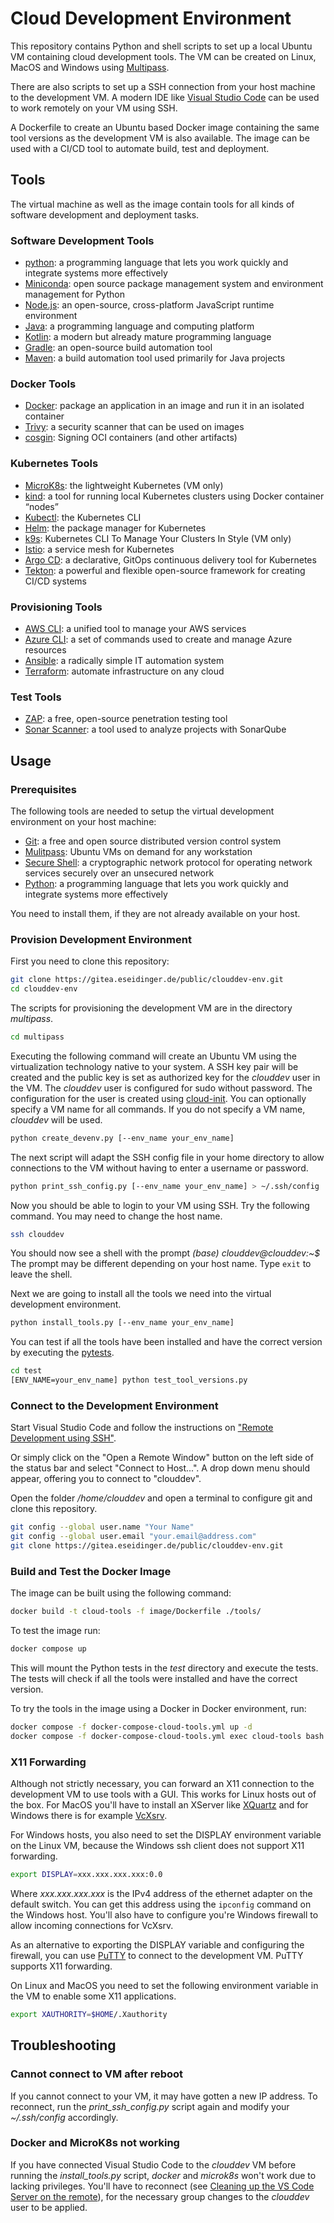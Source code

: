 # Cloud Development Environment

This repository contains Python and shell scripts to set up a local Ubuntu VM containing cloud development tools.
The VM can be created on Linux, MacOS and Windows using [Multipass](https://multipass.run/).

There are also scripts to set up a SSH connection from your host machine to the development VM.
A modern IDE like [Visual Studio Code](https://code.visualstudio.com/) can be used to work remotely on your VM using SSH.

A Dockerfile to create an Ubuntu based Docker image containing the same tool versions as the development VM is also available.
The image can be used with a CI/CD tool to automate build, test and deployment.

## Tools

The virtual machine as well as the image contain tools for all kinds of software development and deployment tasks.

### Software Development Tools

* [python](https://www.python.org/): a programming language that lets you work quickly and integrate systems more effectively
* [Miniconda](https://docs.conda.io/en/latest/miniconda.html): open source package management system and environment management for Python
* [Node.js](https://nodejs.org/): an open-source, cross-platform JavaScript runtime environment
* [Java](https://www.java.com/): a programming language and computing platform
* [Kotlin](https://kotlinlang.org/): a modern but already mature programming language
* [Gradle](https://gradle.org/): an open-source build automation tool
* [Maven](https://maven.apache.org/): a build automation tool used primarily for Java projects

### Docker Tools

* [Docker](https://www.docker.com/): package an application in an image and run it in an isolated container
* [Trivy](https://github.com/aquasecurity/trivy): a security scanner that can be used on images
* [cosgin](https://github.com/sigstore/cosign): Signing OCI containers (and other artifacts)

### Kubernetes Tools

* [MicroK8s](https://microk8s.io/): the lightweight Kubernetes (VM only)
* [kind](https://kind.sigs.k8s.io/): a tool for running local Kubernetes clusters using Docker container “nodes”
* [Kubectl](https://kubernetes.io/docs/reference/kubectl/): the Kubernetes CLI
* [Helm](https://helm.sh/): the package manager for Kubernetes
* [k9s](https://k9scli.io/): Kubernetes CLI To Manage Your Clusters In Style (VM only)
* [Istio](https://istio.io/): a service mesh for Kubernetes
* [Argo CD](https://argo-cd.readthedocs.io/en/stable/): a declarative, GitOps continuous delivery tool for Kubernetes
* [Tekton](https://tekton.dev/): a powerful and flexible open-source framework for creating CI/CD systems

### Provisioning Tools

* [AWS CLI](https://aws.amazon.com/de/cli/): a unified tool to manage your AWS services
* [Azure CLI](https://docs.microsoft.com/en-us/cli/azure/): a set of commands used to create and manage Azure resources
* [Ansible](https://docs.ansible.com/ansible/latest/index.html): a radically simple IT automation system
* [Terraform](https://www.terraform.io/): automate infrastructure on any cloud

### Test Tools

* [ZAP](https://www.zaproxy.org/): a free, open-source penetration testing tool
* [Sonar Scanner](https://docs.sonarqube.org/latest/analysis/scan/sonarscanner/): a tool used to analyze projects with SonarQube

## Usage

### Prerequisites

The following tools are needed to setup the virtual development environment on your host machine:

* [Git](https://git-scm.com/): a free and open source distributed version control system
* [Mulitpass](https://multipass.run/): Ubuntu VMs on demand for any workstation
* [Secure Shell](https://en.wikipedia.org/wiki/Secure_Shell): a cryptographic network protocol for operating network services securely over an unsecured network
* [Python](https://www.python.org/): a programming language that lets you work quickly and integrate systems more effectively

You need to install them, if they are not already available on your host.

### Provision Development Environment

First you need to clone this repository:

```bash
git clone https://gitea.eseidinger.de/public/clouddev-env.git
cd clouddev-env
```

The scripts for provisioning the development VM are in the directory *multipass*.

```bash
cd multipass
```

Executing the following command will create an Ubuntu VM using the virtualization technology native to your system.
A SSH key pair will be created and the public key is set as authorized key for the *clouddev* user in the VM.
The *clouddev* user is configured for sudo without password. The configuration for the user is created using
[cloud-init](https://cloudinit.readthedocs.io/en/latest/).
You can optionally specify a VM name for all commands. If you do not specify a VM name, *clouddev* will be used.

```bash
python create_devenv.py [--env_name your_env_name]
```

The next script will adapt the SSH config file in your home directory to allow connections to the VM without having
to enter a username or password.

```bash
python print_ssh_config.py [--env_name your_env_name] > ~/.ssh/config
```

Now you should be able to login to your VM using SSH. Try the following command.
You may need to change the host name.

```bash
ssh clouddev
```

You should now see a shell with the prompt *(base) clouddev@clouddev:~$*
The prompt may be different depending on your host name. Type `exit` to leave the shell.

Next we are going to install all the tools we need into the virtual development environment.

```bash
python install_tools.py [--env_name your_env_name]
```

You can test if all the tools have been installed and have the correct version by executing the
[pytests](https://docs.pytest.org/).

```bash
cd test
[ENV_NAME=your_env_name] python test_tool_versions.py
```

### Connect to the Development Environment

Start Visual Studio Code and follow the instructions on ["Remote Development using SSH"](https://code.visualstudio.com/docs/remote/ssh).

Or simply click on the "Open a Remote Window" button on the left side of the status bar and select "Connect to Host...".
A drop down menu should appear, offering you to connect to "clouddev".

Open the folder */home/clouddev* and open a terminal to configure git and clone this repository.

```bash
git config --global user.name "Your Name"
git config --global user.email "your.email@address.com"
git clone https://gitea.eseidinger.de/public/clouddev-env.git
```

### Build and Test the Docker Image

The image can be built using the following command:

```bash
docker build -t cloud-tools -f image/Dockerfile ./tools/
```

To test the image run:

```bash
docker compose up
```

This will mount the Python tests in the *test* directory and execute the tests.
The tests will check if all the tools were installed and have the correct version.

To try the tools in the image using a Docker in Docker environment, run:

```bash
docker compose -f docker-compose-cloud-tools.yml up -d
docker compose -f docker-compose-cloud-tools.yml exec cloud-tools bash
```

### X11 Forwarding

Although not strictly necessary, you can forward an X11 connection to the development VM to use tools with a GUI.
This works for Linux hosts out of the box.
For MacOS you'll have to install an XServer like [XQuartz](https://www.xquartz.org/)
and for Windows there is for example [VcXsrv](https://sourceforge.net/projects/vcxsrv/).

For Windows hosts, you also need to set the DISPLAY environment variable on the Linux VM, because the Windows ssh client does not support X11 forwarding.

```bash
export DISPLAY=xxx.xxx.xxx.xxx:0.0
```

Where *xxx.xxx.xxx.xxx* is the IPv4 address of the ethernet adapter on the default switch.
You can get this address using the `ipconfig` command on the Windows host.
You'll also have to configure you're Windows firewall to allow incoming connections for VcXsrv.

As an alternative to exporting the DISPLAY variable and configuring the firewall, you can use [PuTTY](https://www.chiark.greenend.org.uk/~sgtatham/putty/) to connect to the development VM.
PuTTY supports X11 forwarding.

On Linux and MacOS you need to set the following environment variable in the VM to enable some X11 applications.

```bash
export XAUTHORITY=$HOME/.Xauthority
```

## Troubleshooting

### Cannot connect to VM after reboot

If you cannot connect to your VM, it may have gotten a new IP address. To reconnect, run the *print_ssh_config.py* script again and modify your *~/.ssh/config* accordingly.

### Docker and MicroK8s not working

If you have connected Visual Studio Code to the *clouddev* VM before running the *install_tools.py* script, *docker* and *microk8s* won't work due to lacking privileges.
You'll have to reconnect (see [Cleaning up the VS Code Server on the remote](https://code.visualstudio.com/docs/remote/troubleshooting#_cleaning-up-the-vs-code-server-on-the-remote)), for the necessary group changes to the *clouddev* user to be applied.
